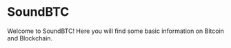 <!DOCTYPE html>
<html>
<body>

<h1>SoundBTC</h1>

<p>Welcome to SoundBTC!
Here you will find some basic information on Bitcoin and Blockchain.</p>

</body>
</html>

